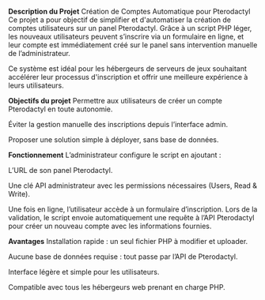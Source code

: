 **Description du Projet** 
Création de Comptes Automatique pour Pterodactyl
Ce projet a pour objectif de simplifier et d'automatiser la création de comptes utilisateurs sur un panel Pterodactyl. Grâce à un script PHP léger, les nouveaux utilisateurs peuvent s’inscrire via un formulaire en ligne, et leur compte est immédiatement créé sur le panel sans intervention manuelle de l’administrateur.

Ce système est idéal pour les hébergeurs de serveurs de jeux souhaitant accélérer leur processus d'inscription et offrir une meilleure expérience à leurs utilisateurs.

**Objectifs du projet**
Permettre aux utilisateurs de créer un compte Pterodactyl en toute autonomie.

Éviter la gestion manuelle des inscriptions depuis l’interface admin.

Proposer une solution simple à déployer, sans base de données.

**Fonctionnement**
L’administrateur configure le script en ajoutant :

L’URL de son panel Pterodactyl.

Une clé API administrateur avec les permissions nécessaires (Users, Read & Write).

Une fois en ligne, l’utilisateur accède à un formulaire d’inscription. Lors de la validation, le script envoie automatiquement une requête à l’API Pterodactyl pour créer un nouveau compte avec les informations fournies.

**Avantages**
Installation rapide : un seul fichier PHP à modifier et uploader.

Aucune base de données requise : tout passe par l’API de Pterodactyl.

Interface légère et simple pour les utilisateurs.

Compatible avec tous les hébergeurs web prenant en charge PHP.